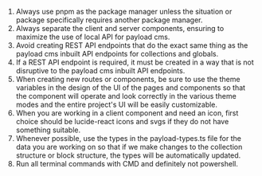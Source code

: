1. Always use pnpm as the package manager unless the situation or package specifically requires another package manager.
2. Always separate the client and server components, ensuring to maximize the use of local API for payload cms.
3. Avoid creating REST API endpoints that do the exact same thing as the payload cms inbuilt API endpoints for collections and globals.
4. If a REST API endpoint is required, it must be created in a way that is not disruptive to the payload cms inbuilt API endpoints.
5. When creating new routes or components, be sure to use the theme variables in the design of the UI of the pages and components so that the component will operate and look correctly in the various theme modes and the entire project's UI will be easily customizable.
6. When you are working in a client component and need an icon, first choice should be lucide-react icons and svgs if they do not have something suitable.
7. Whenever possible, use the types in the payload-types.ts file for the data you are working on so that if we make changes to the collection structure or block structure, the types will be automatically updated.
8. Run all terminal commands with CMD and definitely not powershell.

